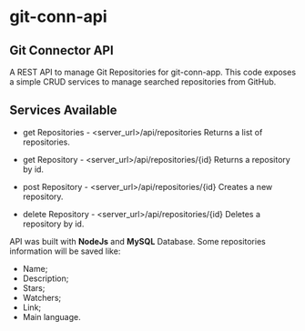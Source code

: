 # git-conn-api
## Git Connector API

A REST API to manage Git Repositories for git-conn-app.
This code exposes a simple CRUD services to manage searched repositories from GitHub.

## Services Available

- get Repositories - <server_url>/api/repositories
Returns a list of repositories.

- get Repository - <server_url>/api/repositories/{id}
Returns a repository by id.

- post Repository - <server_url>/api/repositories/{id}
Creates a new repository.

- delete Repository - <server_url>/api/repositories/{id}
Deletes a repository by id.


API was built with **NodeJs** and **MySQL** Database. Some repositories information will be saved like:

 - Name;
 - Description;
 - Stars;
 - Watchers;
 - Link;
 - Main language.

